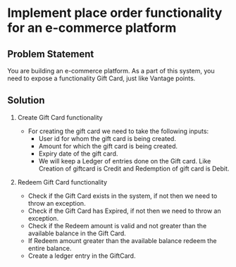 # Implement place order functionality for an e-commerce platform

## Problem Statement

You are building an e-commerce platform. As a part of this system, you need to expose a functionality Gift Card, just like Vantage points.

## Solution
1. Create Gift Card functionality
   * For creating the gift card we need to take the following inputs:
     * User id for whom the gift card is being created.
     * Amount for which the gift card is being created.
     * Expiry date of the gift card.
     * We will keep a Ledger of entries done on the Gift card. Like Creation of giftcard is Credit and Redemption of gift card is Debit.
   
2. Redeem Gift Card functionality
   * Check if the Gift Card exists in the system, if not then we need to throw an exception.
   * Check if the Gift Card has Expired, if not then we need to throw an exception.
   * Check if the Redeem amount is valid and not greater than the available balance in the Gift Card.
   * If Redeem amount greater than the available balance redeem the entire balance.
   * Create a ledger entry in the GiftCard.


